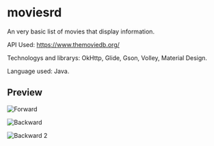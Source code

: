 # moviesrd
An very basic list of movies that display information.

API Used: https://www.themoviedb.org/

Technologys and librarys: OkHttp, Glide, Gson, Volley, Material Design.

Language used: Java.

## Preview

![Forward](https://i.imgur.com/r2l0owg.png)

![Backward](https://i.imgur.com/u2bUFSv.png)

![Backward 2](https://i.imgur.com/8LFirxs.png)
